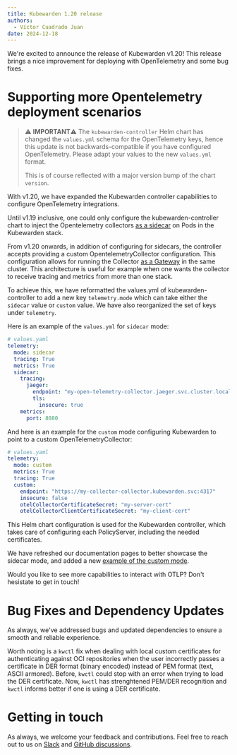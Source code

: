 ```yaml
---
title: Kubewarden 1.20 release
authors:
  - Víctor Cuadrado Juan
date: 2024-12-18
---
```


We're excited to announce the release of Kubewarden v1.20! This release brings
a nice improvement for deploying with OpenTelemetry and some bug fixes.

# Supporting more Opentelemetry deployment scenarios

> ⚠️ **IMPORTANT**⚠️
> The `kubewarden-controller` Helm chart has changed the `values.yml` schema
> for the OpenTelemetry keys, hence this update is not backwards-compatible if
> you have configured OpenTelemetry. Please adapt your values to the new
> `values.yml` format.
>
> This is of course reflected with a major version bump of the chart `version`.

With v1.20, we have expanded the Kubewarden controller capabilities to
configure OpenTelemetry integrations.

Until v1.19 inclusive, one could only configure the kubewarden-controller chart to
inject the Opentelemetry collectors [as a
sidecar](https://opentelemetry.io/docs/collector/architecture/#a-nameopentelemetry-agentarunning-as-an-agent)
on Pods in the Kubewarden stack.

From v1.20 onwards, in addition of configuring for sidecars, the controller
accepts providing a custom OpentelemetryCollector configuration. This
configuration allows for running the Collector [as a Gateway](https://opentelemetry.io/docs/collector/architecture/#a-nameopentelemetry-collectorarunning-as-a-gateway)
in the same cluster. This architecture is useful for example when one wants the
collector to receive tracing and metrics from more than one stack.

To achieve this, we have reformatted the values.yml of kubewarden-controller to
add a new key `telemetry.mode` which can take either the `sidecar` value or
`custom` value. We have also reorganized the set of keys under `telemetry`.

Here is an example of the `values.yml` for `sidecar` mode:

```yaml
# values.yaml
telemetry:
  mode: sidecar
  tracing: True
  metrics: True
  sidecar:
    tracing:
      jaeger:
        endpoint: "my-open-telemetry-collector.jaeger.svc.cluster.local:4317"
        tls:
          insecure: true
    metrics:
      port: 8080
```

And here is an example for the `custom` mode configuring Kubewarden to point to
a custom OpenTelemetryCollector:

```yaml
# values.yaml
telemetry:
  mode: custom
  metrics: True
  tracing: True
  custom:
    endpoint: "https://my-collector-collector.kubewarden.svc:4317"
    insecure: false
    otelCollectorCertificateSecret: "my-server-cert"
    otelCollectorClientCertificateSecret: "my-client-cert"
```

This Helm chart configuration is used for the Kubewarden controller, which takes
care of configuring each PolicyServer, including the needed certificates.

We have refreshed our documentation pages to better showcase the sidecar mode,
and added a new [example of the custom mode](https://docs.kubewarden.io/howtos/telemetry/custom-otel-collector).

Would you like to see more capabilities to interact with OTLP? Don't hesistate
to get in touch!

# Bug Fixes and Dependency Updates

As always, we've addressed bugs and updated dependencies to ensure a smooth and
reliable experience.

Worth noting is a `kwctl` fix when dealing with local custom certificates for
authenticating against OCI repositories when the user incorrectly passes a
certificate in DER format (binary encoded) instead of PEM format (text, ASCII
armored). Before, `kwctl` could stop with an error when trying to load the DER
certificate. Now, `kwctl` has strenghtened PEM/DER recognition and `kwctl`
informs better if one is using a DER certificate.

# Getting in touch

As always, we welcome your feedback and contributions. Feel free to reach out
to us on [Slack](https://kubernetes.slack.com/?redir=%2Fmessages%2Fkubewarden)
and [GitHub discussions](https://github.com/orgs/kubewarden/discussions).
